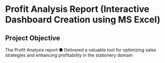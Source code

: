 # Profit Analysis Report (Interactive Dashboard Creation using MS Excel)
## Project Objective
The Profit Analysis report
●	Delivered a valuable tool for optimizing sales strategies and enhancing profitability in the stationery domain
